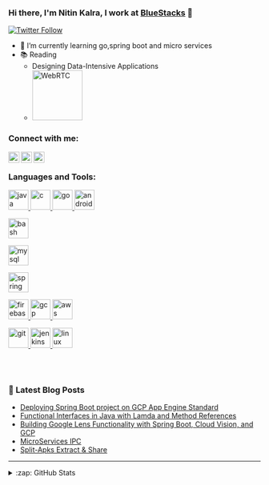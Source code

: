 ### Hi there, I'm Nitin Kalra, I work at [BlueStacks][bluestacksWebsite] 👋

[![Twitter Follow](https://img.shields.io/twitter/follow/nkalra0123?color=1DA1F2&logo=twitter&style=for-the-badge)](https://twitter.com/intent/follow?original_referer=https%3A%2F%2Fgithub.com%2Fnkalra0123&screen_name=nkalra0123)

- 🌱 I’m currently learning go,spring boot and micro services
- 📚 Reading 
    * Designing Data-Intensive Applications
    * [<img alt="WebRTC" width="100px" src="https://www.gstatic.com/devrel-devsite/prod/vf2803d8fceba443283ee4e8627acfcc1365957a4f42d24f2965d2cb7faab19ba/webrtc/images/lockup.svg" />][webrtc]


### Connect with me:

[<img align="left" alt="Twitter" width="22px" src="https://cdn.jsdelivr.net/npm/simple-icons@v3/icons/twitter.svg" />][twitter]
[<img align="left" alt="LinkedIn" width="22px" src="https://cdn.jsdelivr.net/npm/simple-icons@v3/icons/linkedin.svg" />][linkedin]
[<img align="left" alt="StackOverFLow" width="22px" src="https://cdn.jsdelivr.net/npm/simple-icons@v3/icons/stackoverflow.svg" />][stackoverflow]

<br />

### Languages and Tools:
<p align="left"> 

<a href="https://www.java.com" target="_blank"> <img src="https://devicons.github.io/devicon/devicon.git/icons/java/java-original-wordmark.svg" alt="java" width="40" height="40"/> </a> 
<a href="https://www.cprogramming.com/" target="_blank"> <img src="https://devicons.github.io/devicon/devicon.git/icons/c/c-original.svg" alt="c" width="40" height="40"/> </a> 
<a href="https://golang.org" target="_blank"> <img src="https://devicons.github.io/devicon/devicon.git/icons/go/go-original.svg" alt="go" width="40" height="40"/> </a> 
<a href="https://developer.android.com" target="_blank"> <img src="https://devicons.github.io/devicon/devicon.git/icons/android/android-original-wordmark.svg" alt="android" width="40" height="40"/> </a> 

<a href="https://www.gnu.org/software/bash/" target="_blank"> <img src="https://www.vectorlogo.zone/logos/gnu_bash/gnu_bash-icon.svg" alt="bash" width="40" height="40"/> </a> 

<a href="https://www.mysql.com/" target="_blank"> <img src="https://devicons.github.io/devicon/devicon.git/icons/mysql/mysql-original-wordmark.svg" alt="mysql" width="40" height="40"/> </a> 

<a href="https://spring.io/" target="_blank"> <img src="https://www.vectorlogo.zone/logos/springio/springio-icon.svg" alt="spring" width="40" height="40"/> </a> </p>


<a href="https://firebase.google.com/" target="_blank"> <img src="https://www.vectorlogo.zone/logos/firebase/firebase-icon.svg" alt="firebase" width="40" height="40"/> </a> 
<a href="https://cloud.google.com" target="_blank"> <img src="https://www.vectorlogo.zone/logos/google_cloud/google_cloud-icon.svg" alt="gcp" width="40" height="40"/> </a> 
<a href="https://aws.amazon.com" target="_blank"> <img src="https://devicons.github.io/devicon/devicon.git/icons/amazonwebservices/amazonwebservices-original-wordmark.svg" alt="aws" width="40" height="40"/> </a> 


<a href="https://git-scm.com/" target="_blank"> <img src="https://www.vectorlogo.zone/logos/git-scm/git-scm-icon.svg" alt="git" width="40" height="40"/> </a> 
<a href="https://www.jenkins.io" target="_blank"> <img src="https://www.vectorlogo.zone/logos/jenkins/jenkins-icon.svg" alt="jenkins" width="40" height="40"/> </a> 
<a href="https://www.linux.org/" target="_blank"> <img src="https://devicons.github.io/devicon/devicon.git/icons/linux/linux-original.svg" alt="linux" width="40" height="40"/> </a>


<br />
<br />

### 📕 Latest Blog Posts

<!-- BLOG-POST-LIST:START -->
- [Deploying Spring Boot project on GCP App Engine Standard](https://medium.com/@nkalra0123/deploying-spring-boot-project-on-gcp-app-engine-standard-4dfd5b169714?source=rss-c6ece434da22------2)
- [Functional Interfaces in Java with Lamda and Method References](https://medium.com/@nkalra0123/functional-interfaces-in-java-with-lamda-and-method-references-53a6c7af4e97?source=rss-c6ece434da22------2)
- [Building Google Lens Functionality with Spring Boot, Cloud Vision, and GCP](https://medium.com/@nkalra0123/building-google-lens-functionality-with-spring-boot-cloud-vision-and-gcp-2e69226d80f3?source=rss-c6ece434da22------2)
- [MicroServices IPC](https://medium.com/@nkalra0123/microservices-ipc-a55598e11f2?source=rss-c6ece434da22------2)
- [Split-Apks Extract & Share](https://medium.com/@nkalra0123/split-apks-extract-share-1c07109184ef?source=rss-c6ece434da22------2)
<!-- BLOG-POST-LIST:END -->

---

<details>
  <summary>:zap: GitHub Stats</summary>

  <img align="left" alt="My GitHub Stats" src="https://github-readme-stats.vercel.app/api?username=nkalra0123&show_icons=true&hide_border=true" />

</details>

[bluestacksWebsite]: https://bluestacks.com
[twitter]: https://twitter.com/nkalra0123
[webrtc]: https://webrtc.org/
[stackoverflow]: https://stackoverflow.com/users/2773112/nkalra0123
[linkedin]: https://linkedin.com/in/nitin-kalra-b5480947

